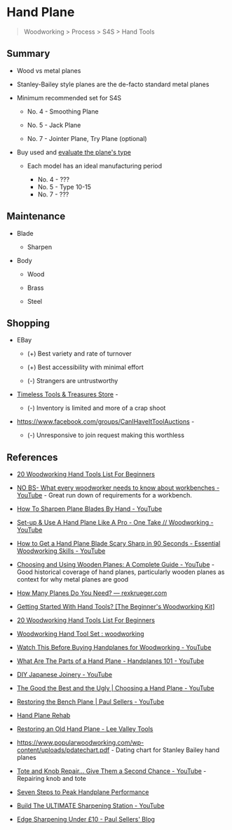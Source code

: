 # Hand Plane

> Woodworking > Process > S4S > Hand Tools

## Summary

* Wood vs metal planes

* Stanley-Bailey style planes are the de-facto standard metal planes

* Minimum recommended set for S4S
  
  * No. 4 - Smoothing Plane
  
  * No. 5 - Jack Plane
  
  * No. 7 - Jointer Plane, Try Plane (optional)

* Buy used and [evaluate the plane's type](https://www.popularwoodworking.com/wp-content/uploads/pdatechart.pdf)
  
  * Each model has an ideal manufacturing period
    
    * No. 4 - ???
    * No. 5 - Type 10-15
    * No. 7 - ???

## Maintenance

* Blade
  
  * Sharpen

* Body
  
  * Wood
  
  * Brass
  
  * Steel

## Shopping

- EBay 
  
  - (+) Best variety and rate of turnover
  
  - (+) Best accessibility with minimal effort
  
  - (-) Strangers are untrustworthy

- [Timeless Tools & Treasures Store](https://www.shorthillstudio.com/store.php?cat=1) - 
  
  - (-) Inventory is limited and more of a crap shoot

- https://www.facebook.com/groups/CanIHaveItToolAuctions - 
  
  - (-) Unresponsive to join request making this worthless

## References

- [20 Woodworking Hand Tools List For Beginners](https://woodandshop.com/which-hand-tools-do-you-need-for-traditional-woodworking/)

- [NO BS- What every woodworker needs to know about workbenches - YouTube](https://youtu.be/m4e5BRqRwy8) - Great run down of requirements for a workbench.

- [How To Sharpen Plane Blades By Hand - YouTube](https://youtu.be/Ktq5NEqJ-Tc)

- [Set-up & Use A Hand Plane Like A Pro - One Take // Woodworking - YouTube](https://youtu.be/T2-Ac6wbrFY)

- [How to Get a Hand Plane Blade Scary Sharp in 90 Seconds - Essential Woodworking Skills - YouTube](https://youtu.be/JBFfFhQzkhY)

- [Choosing and Using Wooden Planes: A Complete Guide - YouTube](https://youtu.be/WJft66vLJBE) - Good historical coverage of hand planes, particularly wooden planes as context for why metal planes are good

- [How Many Planes Do You Need? — rexkrueger.com](https://www.rexkrueger.com/articles/2018/3/4/how-many-planes-do-you-need)

- [Getting Started With Hand Tools? [The Beginner&#039;s Woodworking Kit]](https://www.theenglishwoodworker.com/woodworking-hand-tools/)

- [20 Woodworking Hand Tools List For Beginners](https://woodandshop.com/which-hand-tools-do-you-need-for-traditional-woodworking/)

- [Woodworking Hand Tool Set : woodworking](https://www.reddit.com/r/woodworking/comments/2to9xa/woodworking_hand_tool_set/)

- [Watch This Before Buying Handplanes for Woodworking - YouTube](https://youtu.be/yBP9-2wY94M)

- [What Are The Parts of a Hand Plane - Handplanes 101 - YouTube](https://youtu.be/3favwQ0gk24)

- [DIY Japanese Joinery - YouTube](https://www.youtube.com/c/DIYJapaneseJoinery/videos)

- [The Good the Best and the Ugly | Choosing a Hand Plane - YouTube](https://youtu.be/mOqdT_e8Mxo)

- [Restoring the Bench Plane | Paul Sellers - YouTube](https://youtu.be/RYyV6IUpsYk)

- [Hand Plane Rehab](https://www.woodcraft.com/blog_entries/hand-plane-rehab)

- [Restoring an Old Hand Plane - Lee Valley Tools](https://www.leevalley.com/en-us/discover/articles/restoringanoldhandplane)

- https://www.popularwoodworking.com/wp-content/uploads/pdatechart.pdf - Dating chart for Stanley Bailey hand planes

- [Tote and Knob Repair... Give Them a Second Chance - YouTube](https://youtu.be/yimbCOuxl-E) - Repairing knob and tote

- [Seven Steps to Peak Handplane Performance](https://www.highlandwoodworking.com/woodworking-tips-1305may/peakhandplane.html)

- [Build The ULTIMATE Sharpening Station - YouTube](https://www.youtube.com/watch?v=iBskJa4M9Aw&ab_channel=SimpleCove)

- [Edge Sharpening Under £10 - Paul Sellers' Blog](https://paulsellers.com/2020/03/edge-sharpening-under-10/)
